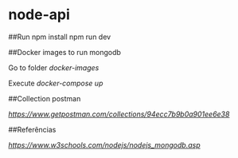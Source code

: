 # node-api

##Run 
npm install
npm run dev

##Docker images to run mongodb

Go to folder *docker-images*

Execute *docker-compose up*

##Collection postman

*https://www.getpostman.com/collections/94ecc7b9b0a901ee6e38*

##Referências

*https://www.w3schools.com/nodejs/nodejs_mongodb.asp*
